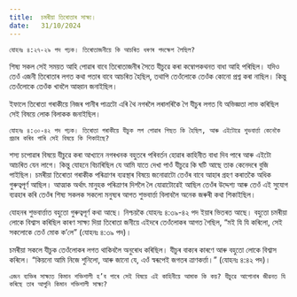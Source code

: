 ```yaml
---
title:  চমৰীয়া তিৰোতাৰ সাক্ষ্য।
date:   31/10/2024
---
```


`যোহনঃ ৪:২৭-২৯ পদ পঢ়ক। তিৰোতাজনীয়ে কি আচৰিত ধৰণৰ পদক্ষেপ লৈছিল?`

শিষ্য সকল সেই সময়ত আহি পোৱাৰ বাবে তিৰোতাজনীৰ সৈতে যীচুৱে কৰা কম্বোপকথনত বাধা আহি পৰিছিল। যদিও তেওঁ এজনী তিৰোতাৰ লগত কথা পতাৰ বাবে আচৰিত হৈছিল, তথাপি তেওঁলোকে তেওঁক কোনো প্ৰশ্ন কৰা নাছিল। কিন্তু তেওঁলোকে তেওঁক খাবলৈ আহ্বান জনাইছিল।

ইফালে তিৰোতা গৰাকীয়ে নিজৰ পানীৰ পাত্ৰটো এৰি থৈ নগৰলৈ লৰালৰিকৈ গৈ যীচুৰ লগত যি অভিজ্ঞতা লাভ কৰিছিল সেই বিষয়ে লোক বিলাকক জনাইছিল।

`যোহনঃ ৪:৩০-৪২ পদ পঢ়ক। তিৰোতা গৰাকীয়ে যীচুক লগ পোৱাৰ পিছত কি হৈছিল, আৰু এইটোৱে শুভবাৰ্ত্তা কেনেকৈ প্ৰচাৰ কৰিব পাৰি সেই বিষয়ে কি শিকাইছে?`

শস্য চপোৱাৰ বিষয়ে যীচুৱে কৰা আখ্যানে নগৰখনক বহুতৰে পৰিবৰ্তন হোৱাৰ কাহিনীত বাধা দিব পাৰে আৰু এইটো আচৰিত যেন লাগে। কিন্তু যোহনে বিচাৰিছিল যে আমি যাতে দেখা পাওঁ যীচুৱে কি ঘটি আছে তাক কেনেদৰে বুজি পাইছিল। চমৰীয়া তিৰোতা গৰাকীক পৰিত্ৰাণৰ ব্যৱস্থাৰ বিষয়ে জনোৱাটো তেওঁৰ বাবে আহাৰ গ্ৰহণ কৰাতকৈ অধিক গুৰুত্বপূৰ্ণ আছিল। আত্মাক অৰ্থাৎ মানুহক পৰিত্ৰাণৰ দিশলৈ লৈ যোৱাটোৱেই আছিল তেওঁৰ উদ্দেশ্য আৰু তেওঁ এই সুযোগ ব্যৱহাৰ কৰি তেওঁৰ শিষ্য সকলক সকলো মনুষ্যৰ আগত শুভবাৰ্ত্তা বিলাবলৈ অনেক জৰুৰী কথা শিকাইছিল।

যোহনৰ শুভবাৰ্ত্তাত বহুতো গুৰুত্বপূৰ্ণ কথা আছে। নিশ্চয়কৈ যোহনঃ ৪:৩৯-৪২ পদ ইয়াৰ ভিতৰত আছে। বহুতো চমৰীয়া লোকে বিশ্বাস কৰিছিল কাৰণ সাক্ষ্য দিয়া তিৰোতা জনীয়ে এইদৰে তেওঁলোকৰ আগত গৈছিল, “মই যি যি কৰিলো, সেই সকলোকে তেওঁ মোক ক’লে” (যোহনঃ ৪:৩৯ পদ)।

চমৰীয়া সকলে যীচুক তেওঁলোকৰ লগত থাকিবলৈ অনুৰোধ কৰিছিল। যীচুৰ বাক্যৰ কাৰণে আৰু বহুতো লোকে বিশ্বাস কৰিলে। “কিয়নো আমি নিজে শুনিলো, আৰু জানো যে, এওঁ স্বৰূপেই জগতৰ ত্ৰাণকৰ্ত্তা।” (যোহনঃ ৪:৪২ পদ)।

`এজন ব্যক্তিৰ সাক্ষ্যত কিমান শক্তিশালী হ’ব পাৰে সেই বিষয়ে এই কাহিনীয়ে আমাক কি কয়? যীচুৱে আপোনাৰ জীৱনত যি কৰিছে তাৰ আপুনি কিমান শক্তিশালী সাক্ষ্য?`